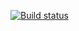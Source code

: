 [![Build status](https://ci.appveyor.com/api/projects/status/u4lc9xp0gf1stin9?svg=true)](https://ci.appveyor.com/project/TatianaYuryeva/js-regex)